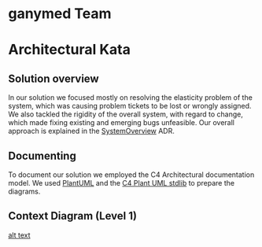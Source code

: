 # ganymed Team 

# Architectural Kata

## Solution overview

In our solution we focused mostly on resolving the elasticity problem of the system, which was causing problem tickets to be lost or wrongly assigned. We also tackled the rigidity of the overall system, with regard to change, which made fixing existing and emerging bugs unfeasible.
Our overall approach is explained in the [SystemOverview](Doc/Adr/SystemOverview.md) ADR.

## Documenting
To document our solution we employed the C4 Architectural documentation model. We used [PlantUML](https://plantuml.com/) and the [C4 Plant UML stdlib](https://github.com/plantuml-stdlib/C4-PlantUML) to prepare the diagrams.

## Context Diagram (Level 1)
[alt text](Doc/Diagrams/1_Context/Context.png)

